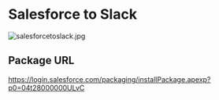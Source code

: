 # Salesforce to Slack

![salesforcetoslack.jpg](https://qiita-image-store.s3.amazonaws.com/0/27267/bf4f4342-41a6-b242-dfbd-82592d626ad9.jpeg)

## Package URL

https://login.salesforce.com/packaging/installPackage.apexp?p0=04t28000000ULvC